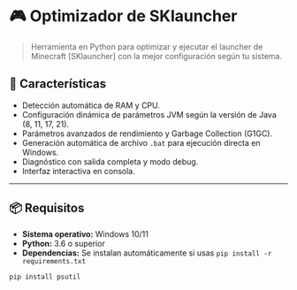 # 🎮 Optimizador de SKlauncher

> Herramienta en Python para optimizar y ejecutar el launcher de Minecraft [SKlauncher] con la mejor configuración según tu sistema.

## 🚀 Características

- Detección automática de RAM y CPU.
- Configuración dinámica de parámetros JVM según la versión de Java (8, 11, 17, 21).
- Parámetros avanzados de rendimiento y Garbage Collection (G1GC).
- Generación automática de archivo `.bat` para ejecución directa en Windows.
- Diagnóstico con salida completa y modo debug.
- Interfaz interactiva en consola.

---

## 📦 Requisitos

- **Sistema operativo:** Windows 10/11
- **Python:** 3.6 o superior
- **Dependencias:** Se instalan automáticamente si usas `pip install -r requirements.txt`

```bash
pip install psutil
